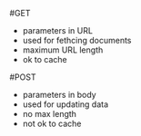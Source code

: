 #GET
* parameters in URL
* used for fethcing documents
* maximum URL length
* ok to cache

#POST
* parameters in body
* used for updating data
* no max length
* not ok to cache
